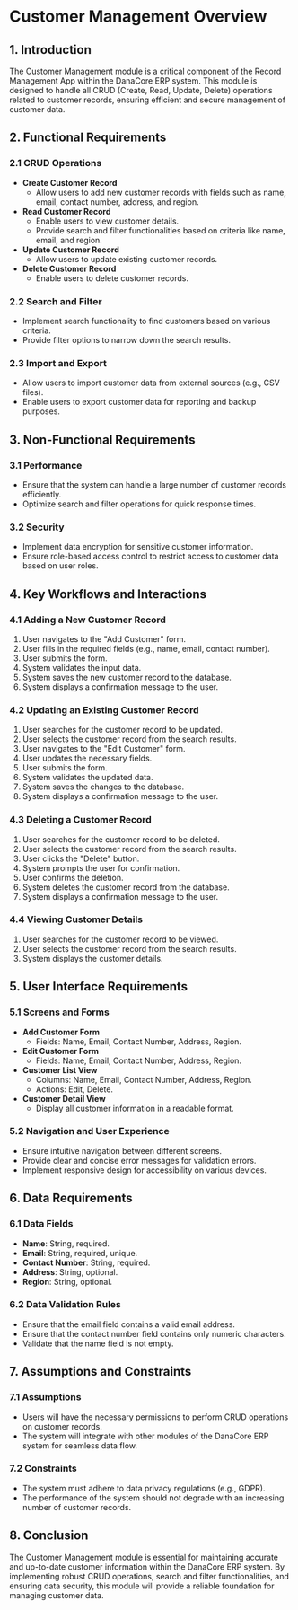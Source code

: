 # Customer Management Overview

## 1. Introduction
The Customer Management module is a critical component of the Record Management App within the DanaCore ERP system. This module is designed to handle all CRUD (Create, Read, Update, Delete) operations related to customer records, ensuring efficient and secure management of customer data.

## 2. Functional Requirements
### 2.1 CRUD Operations
- **Create Customer Record**
  - Allow users to add new customer records with fields such as name, email, contact number, address, and region.
- **Read Customer Record**
  - Enable users to view customer details.
  - Provide search and filter functionalities based on criteria like name, email, and region.
- **Update Customer Record**
  - Allow users to update existing customer records.
- **Delete Customer Record**
  - Enable users to delete customer records.

### 2.2 Search and Filter
- Implement search functionality to find customers based on various criteria.
- Provide filter options to narrow down the search results.

### 2.3 Import and Export
- Allow users to import customer data from external sources (e.g., CSV files).
- Enable users to export customer data for reporting and backup purposes.

## 3. Non-Functional Requirements
### 3.1 Performance
- Ensure that the system can handle a large number of customer records efficiently.
- Optimize search and filter operations for quick response times.

### 3.2 Security
- Implement data encryption for sensitive customer information.
- Ensure role-based access control to restrict access to customer data based on user roles.

## 4. Key Workflows and Interactions
### 4.1 Adding a New Customer Record
1. User navigates to the "Add Customer" form.
2. User fills in the required fields (e.g., name, email, contact number).
3. User submits the form.
4. System validates the input data.
5. System saves the new customer record to the database.
6. System displays a confirmation message to the user.

### 4.2 Updating an Existing Customer Record
1. User searches for the customer record to be updated.
2. User selects the customer record from the search results.
3. User navigates to the "Edit Customer" form.
4. User updates the necessary fields.
5. User submits the form.
6. System validates the updated data.
7. System saves the changes to the database.
8. System displays a confirmation message to the user.

### 4.3 Deleting a Customer Record
1. User searches for the customer record to be deleted.
2. User selects the customer record from the search results.
3. User clicks the "Delete" button.
4. System prompts the user for confirmation.
5. User confirms the deletion.
6. System deletes the customer record from the database.
7. System displays a confirmation message to the user.

### 4.4 Viewing Customer Details
1. User searches for the customer record to be viewed.
2. User selects the customer record from the search results.
3. System displays the customer details.

## 5. User Interface Requirements
### 5.1 Screens and Forms
- **Add Customer Form**
  - Fields: Name, Email, Contact Number, Address, Region.
- **Edit Customer Form**
  - Fields: Name, Email, Contact Number, Address, Region.
- **Customer List View**
  - Columns: Name, Email, Contact Number, Address, Region.
  - Actions: Edit, Delete.
- **Customer Detail View**
  - Display all customer information in a readable format.

### 5.2 Navigation and User Experience
- Ensure intuitive navigation between different screens.
- Provide clear and concise error messages for validation errors.
- Implement responsive design for accessibility on various devices.

## 6. Data Requirements
### 6.1 Data Fields
- **Name**: String, required.
- **Email**: String, required, unique.
- **Contact Number**: String, required.
- **Address**: String, optional.
- **Region**: String, optional.

### 6.2 Data Validation Rules
- Ensure that the email field contains a valid email address.
- Ensure that the contact number field contains only numeric characters.
- Validate that the name field is not empty.

## 7. Assumptions and Constraints
### 7.1 Assumptions
- Users will have the necessary permissions to perform CRUD operations on customer records.
- The system will integrate with other modules of the DanaCore ERP system for seamless data flow.

### 7.2 Constraints
- The system must adhere to data privacy regulations (e.g., GDPR).
- The performance of the system should not degrade with an increasing number of customer records.

## 8. Conclusion
The Customer Management module is essential for maintaining accurate and up-to-date customer information within the DanaCore ERP system. By implementing robust CRUD operations, search and filter functionalities, and ensuring data security, this module will provide a reliable foundation for managing customer data.
